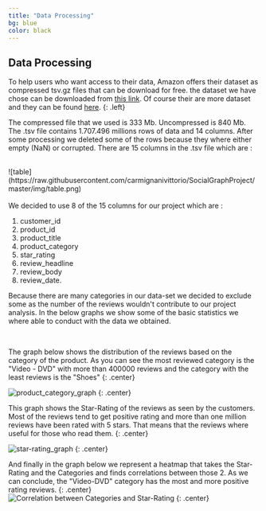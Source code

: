 ```yaml
---
title: "Data Processing"
bg: blue
color: black
---
```


## Data Processing

To help users who want access to their data, Amazon offers their dataset as compressed tsv.gz files that can be download for free. the dataset we have chose can be downloaded from [this link](https://s3.amazonaws.com/amazon-reviews-pds/tsv/amazon_reviews_multilingual_UK_v1_00.tsv.gz). Of course their are more dataset and they can be found [here](https://s3.amazonaws.com/amazon-reviews-pds/tsv/index.txt).
{: .left}

The compressed file that we used is 333 Mb. Uncompressed is 840 Mb. The .tsv file contains 1.707.496 millions rows of data and 14 columns. After some processing we deleted some of the rows because they where either empty (NaN) or corrupted.
There are 15 columns in the .tsv file which are :

<br>
![table](https://raw.githubusercontent.com/carmignanivittorio/SocialGraphProject/master/img/table.png)

<br>
<br>
We decided to use 8 of the 15 columns for our project which are :

1. customer_id
1. product_id
1. product_title
1. product_category
1. star_rating
1. review_headline
1. review_body
1. review_date.

Because there are many categories in our data-set we decided to exclude some as the number of the reviews wouldn't contribute to our project analysis. In the below graphs we show some of the basic statistics we where able to conduct with the data we obtained.

<br>

The graph below shows the distribution of the reviews based on the category of the product. As you can see the most reviewed category is the "Video - DVD" with more than 400000 reviews and the category with the least reviews is the "Shoes"
{: .center}

![product_category_graph](https://raw.githubusercontent.com/carmignanivittorio/SocialGraphProject/master/img/product_category.jpg)
{: .center}
<br>

This graph shows the Star-Rating of the reviews as seen by the customers. Most of the reviews tend to get positive rating and more than one million reviews have been rated with 5 stars. That means that the reviews where useful for those who read them.
{: .center}

![star-rating_graph](https://raw.githubusercontent.com/carmignanivittorio/SocialGraphProject/master/img/star_rating.png)
{: .center}
<br>

And finally in the graph below we represent a heatmap that takes the Star-Rating and the Categories and finds correlations between those 2. As we can conclude, the "Video-DVD" category has the most and more positive rating reviews.
{: .center}
<br>
![Correlation between Categories and Star-Rating](https://raw.githubusercontent.com/carmignanivittorio/SocialGraphProject/master/img/Correlation%20between%20Categories%20and%20Star-Rating.png)
{: .center}
